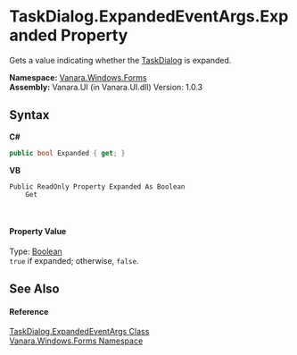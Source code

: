 # TaskDialog.ExpandedEventArgs.Expanded Property 
 

Gets a value indicating whether the <a href="0e4976bb-9701-b107-c589-9d00dabbbae0">TaskDialog</a> is expanded.

**Namespace:**&nbsp;<a href="c580cf52-4028-70db-28d0-f9b1abc03861">Vanara.Windows.Forms</a><br />**Assembly:**&nbsp;Vanara.UI (in Vanara.UI.dll) Version: 1.0.3

## Syntax

**C#**<br />
``` C#
public bool Expanded { get; }
```

**VB**<br />
``` VB
Public ReadOnly Property Expanded As Boolean
	Get
```

<br />

#### Property Value
Type: <a href="http://msdn2.microsoft.com/en-us/library/a28wyd50" target="_blank">Boolean</a><br />`true` if expanded; otherwise, `false`.

## See Also


#### Reference
<a href="16daadb1-33aa-484c-4db5-c03849a5684b">TaskDialog.ExpandedEventArgs Class</a><br /><a href="c580cf52-4028-70db-28d0-f9b1abc03861">Vanara.Windows.Forms Namespace</a><br />